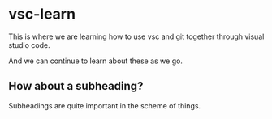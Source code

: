 # vsc-learn

This is where we are learning how to use vsc and git together through visual studio code.

And we can continue to learn about these as we go.

## How about a subheading?

Subheadings are quite important in the scheme of things.